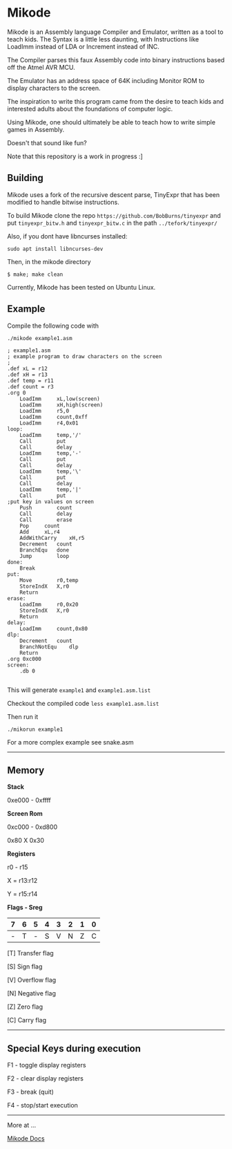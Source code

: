 # Mikode

Mikode is an Assembly language Compiler and Emulator, written as a tool to teach kids.
The Syntax is a little less daunting, with Instructions like LoadImm
instead of LDA or Increment instead of INC.

The Compiler parses this faux Assembly code into binary instructions based off the Atmel
AVR MCU.

The Emulator has an address space of 64K including Monitor ROM to display characters to the screen.

The inspiration to write this program came from the desire to teach kids and interested adults about the foundations of computer logic.

Using Mikode, one should ultimately be able to teach how to write simple games in Assembly.

Doesn't that sound like fun?

Note that this repository is a work in progress :]

## Building

Mikode uses a fork of the recursive descent parse, TinyExpr that has been modified to handle bitwise instructions.

To build Mikode clone the repo `https://github.com/BobBurns/tinyexpr`
and put `tinyexpr_bitw.h` and `tinyexpr_bitw.c` in the path `../tefork/tinyexpr/`

Also, if you dont have libncurses installed:

`sudo apt install libncurses-dev`

Then, in the mikode directory

`$ make; make clean`

Currently, Mikode has been tested on Ubuntu Linux.

## Example

Compile the following code with 

`./mikode example1.asm`

```
; example1.asm
; example program to draw characters on the screen
; 
.def xL = r12
.def xH = r13
.def temp = r11
.def count = r3
.org 0
	LoadImm		xL,low(screen)
	LoadImm		xH,high(screen)
	LoadImm		r5,0
	LoadImm		count,0xff
	LoadImm		r4,0x01
loop:
	LoadImm		temp,'/'
	Call		put
	Call		delay
	LoadImm		temp,'-'
	Call		put
	Call		delay
	LoadImm		temp,'\'
	Call		put
	Call		delay
	LoadImm		temp,'|'
	Call		put
;put key in values on screen
	Push		count
	Call		delay
	Call		erase
	Pop		count
	Add		xL,r4
	AddWithCarry	xH,r5	
	Decrement	count
	BranchEqu	done
	Jump		loop
done:
	Break
put:
	Move		r0,temp
	StoreIndX	X,r0
	Return
erase:
	LoadImm		r0,0x20
	StoreIndX	X,r0
	Return
delay:
	LoadImm		count,0x80
dlp:	
	Decrement	count
	BranchNotEqu	dlp
	Return
.org 0xc000
screen:
	.db 0


```

This will generate `example1` and `example1.asm.list`

Checkout the compiled code `less example1.asm.list`

Then run it

`./mikorun example1`


For a more complex example see snake.asm

-------------------------------------------------

## Memory

**Stack**

0xe000 - 0xffff

**Screen Rom**

0xc000 - 0xd800

0x80 X 0x30

**Registers**

r0 - r15

X = r13:r12

Y = r15:r14


**Flags - Sreg**

| 7 | 6 | 5 | 4 | 3 | 2 | 1 | 0 |
| - | - | - | - | - | - | - | - |
| - | T | - | S | V | N | Z | C |



[T] Transfer flag

[S] Sign flag

[V] Overflow flag

[N] Negative flag

[Z] Zero flag

[C] Carry flag


------------------------------------------------

## Special Keys during execution

F1 - toggle display registers

F2 - clear display registers

F3 - break (quit)

F4 - stop/start execution


------------------------------------------------

More at ...

[Mikode Docs](https://github.com/BobBurns/mikode/wiki)
